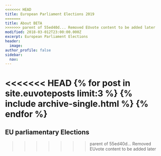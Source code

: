 ```yaml
---
<<<<<<< HEAD
title: European Parliament Elections 2019
=======
title: About BETA
>>>>>>> parent of 55ed40d... Removed EUvote content to be added later
modified: 2018-03-012T23:00:00.000Z
excerpt: European Parliament Elections
header:
  image:
author_profile: false
sidebar:
  nav:
---
```

<<<<<<< HEAD
{% for post in site.euvoteposts limit:3 %}
  {% include archive-single.html %}
{% endfor %}
=======
## EU parliamentary Elections
>>>>>>> parent of 55ed40d... Removed EUvote content to be added later
